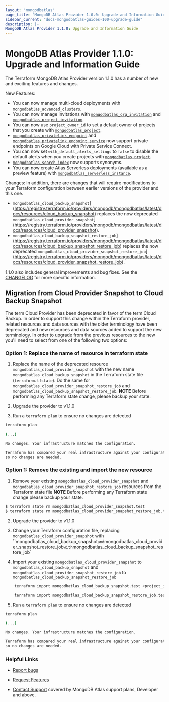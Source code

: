 ```yaml
---
layout: "mongodbatlas"
page_title: "MongoDB Atlas Provider 1.0.0: Upgrade and Information Guide"
sidebar_current: "docs-mongodbatlas-guides-100-upgrade-guide"
description: |-
MongoDB Atlas Provider 1.1.0: Upgrade and Information Guide
---
```


# MongoDB Atlas Provider 1.1.0: Upgrade and Information Guide

The Terraform MongoDB Atlas Provider version 1.1.0 has a number of new and exciting features and changes.

New Features:

* You can now manage multi-cloud deployments with [`mongodbatlas_advanced_clusters`](https://registry.terraform.io/providers/mongodb/mongodbatlas/latest/docs/resources/advanced_clusters).
* You can now manage invitations with
[`mongodbatlas_org_invitation`](https://registry.terraform.io/providers/mongodb/mongodbatlas/latest/docs/resources/org_invitation) and [`mongodbatlas_project_invitation`](https://registry.terraform.io/providers/mongodb/mongodbatlas/latest/docs/resources/project_invitation).
* You can now use `project_owner_id` to set a default owner of projects that you create with [`mongodbatlas_project`](https://registry.terraform.io/providers/mongodb/mongodbatlas/latest/docs/resources/project).
* [`mongodbatlas_privatelink_endpoint`](https://registry.terraform.io/providers/mongodb/mongodbatlas/latest/docs/resources/privatelink_endpoint) and [`mongodbatlas_privatelink_endpoint_service`](https://registry.terraform.io/providers/mongodb/mongodbatlas/latest/docs/resources/privatelink_endpoint_service) now support private endpoints on Google Cloud with Private Service Connect.
* You can now set `with_default_alerts_settings` to `false` to disable the default alerts when you create projects with [`mongodbatlas_project`](https://registry.terraform.io/providers/mongodb/mongodbatlas/latest/docs/resources/project).
* [`mongodbatlas_search_index`](https://registry.terraform.io/providers/mongodb/mongodbatlas/latest/docs/resources/search_index) now supports synonyms.
* You can now create Atlas Serverless deployments (available as a preview feature) with [`mongodbatlas_serverless_instance`](https://registry.terraform.io/providers/mongodb/mongodbatlas/latest/docs/resources/serverless_instance).

Changes:
In addition, there are changes that will require modifications to your Terraform configuration between earlier versions of the provider and this one.

* `mongodbatlas_cloud_backup_snapshot`](https://registry.terraform.io/providers/mongodb/mongodbatlas/latest/docs/resources/cloud_backup_snapshot) replaces the now deprecated `mongodbatlas_cloud_provider_snapshot`](https://registry.terraform.io/providers/mongodb/mongodbatlas/latest/docs/resources/cloud_provider_snapshot).
* `mongodbatlas_cloud_backup_snapshot_restore_job`](https://registry.terraform.io/providers/mongodb/mongodbatlas/latest/docs/resources/cloud_backup_snapshot_restore_job) replaces the now deprecated `mongodbatlas_cloud_provider_snapshot_restore_job`](https://registry.terraform.io/providers/mongodb/mongodbatlas/latest/docs/resources/cloud_provider_snapshot_restore_job).

1.1.0 also includes general improvements and bug fixes. See the [CHANGELOG](https://github.com/mongodb/terraform-provider-mongodbatlas/blob/master/CHANGELOG.md) for more specific information.

## Migration from Cloud Provider Snapshot to Cloud Backup Snapshot

The term Cloud Provider has been deprecated in favor of the term Cloud Backup.  In order to support this change within the Terraform provider, related resources and data sources with the older terminology have been deprecated and new resources and data sources added to support the new terminology.  In order to upgrade from the previous resources to the new you'll need to select from one of the following two options:

### Option 1: Replace the name of resource in terraform state

1. Replace the name of the deprecated resource `mongodbatlas_cloud_provider_snapshot` with the new name `mongodbatlas_cloud_backup_snapshot` in the Terraform state file (`terraform.tfstate`).  Do the same for `mongodbatlas_cloud_provider_snapshot_restore_job` and `mongodbatlas_cloud_backup_snapshot_restore_job`.
   **NOTE** Before performing any Terraform state change, please backup your state.

2. Upgrade the provider to v1.1.0

3. Run a `terraform plan` to ensure no changes are detected

```bash
terraform plan

(...)

No changes. Your infrastructure matches the configuration.

Terraform has compared your real infrastructure against your configuration and found no differences,
so no changes are needed.
```

### Option 1:  Remove the existing and import the new resource

1. Remove your existing `mongodbatlas_cloud_provider_snapshot` and `mongodbatlas_cloud_provider_snapshot_restore_job` resources from the Terraform state file
   **NOTE** Before performing any Terraform state change please backup your state.

```bash
$ terraform state rm mongodbatlas_cloud_provider_snapshot.test
$ terraform state rm mongodbatlas_cloud_provider_snapshot_restore_job.test

```

2. Upgrade the provider to v1.1.0

3. Change your Terraform configuration file, replacing `mongodbatlas_cloud_provider_snapshot` with ``mongodbatlas_cloud_backup_snapshot` and `mongodbatlas_cloud_provider_snapshot_restore_job` with `mongodbatlas_cloud_backup_snapshot_restore_job`

4. Import your existing `mongodbatlas_cloud_provider_snapshot` to `mongodbatlas_cloud_backup_snapshot` and `mongodbatlas_cloud_provider_snapshot_restore_job` to `mongodbatlas_cloud_backup_snapshot_restore_job`
```bash
    terraform import mongodbatlas_cloud_backup_snapshot.test <project_id>-<cluster_name>-<snapshot_id>
```
```bash
    terraform import mongodbatlas_cloud_backup_snapshot_restore_job.test <project_id>-<cluster_name>-<job_id>
```

5. Run a `terraform plan` to ensure no changes are detected

```bash
terraform plan

(...)

No changes. Your infrastructure matches the configuration.

Terraform has compared your real infrastructure against your configuration and found no differences,
so no changes are needed.
```

### Helpful Links

* [Report bugs](https://github.com/mongodb/terraform-provider-mongodbatlas/issues)

* [Request Features](https://feedback.mongodb.com/forums/924145-atlas?category_id=370723)

* [Contact Support](https://docs.atlas.mongodb.com/support/) covered by MongoDB Atlas support plans, Developer and above.